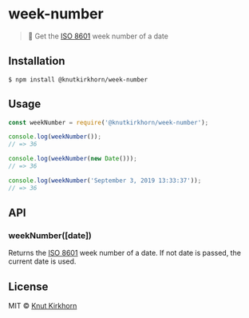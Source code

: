 # week-number
> 📅 Get the [ISO 8601](https://en.wikipedia.org/wiki/ISO_week_date) week number of a date

## Installation
```
$ npm install @knutkirkhorn/week-number
```

## Usage
```js
const weekNumber = require('@knutkirkhorn/week-number');

console.log(weekNumber());
// => 36

console.log(weekNumber(new Date()));
// => 36

console.log(weekNumber('September 3, 2019 13:33:37'));
// => 36
```

## API
### weekNumber([date])
Returns the [ISO 8601](https://en.wikipedia.org/wiki/ISO_week_date) week number of a date. If not date is passed, the current date is used.

## License
MIT © [Knut Kirkhorn](LICENSE)
